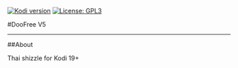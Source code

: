 [![Kodi version](https://img.shields.io/badge/kodi%20versions-19-blue)](https://kodi.tv/)
[![License: GPL3](https://img.shields.io/badge/License-GPL3-yellow.svg)](https://opensource.org/licenses/GPL-3.0)

#DooFree V5

---
##About

Thai shizzle for Kodi 19+